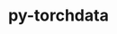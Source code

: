 ---
title: "py-torchdata"
layout: cache
categories: [package, develop]
meta: {"versions": ["0.7.1"], "compilers": ["apple-clang@=15.0.0", "gcc@=11.3.0", "gcc@=11.4.0"], "oss": ["ubuntu22.04", "ventura"], "platforms": ["darwin", "linux"], "targets": ["aarch64", "x86_64_v3"], "stacks": ["ml-darwin-aarch64-mps", "ml-linux-x86_64-cpu", "ml-linux-x86_64-cuda", "root"], "num_specs": 22, "num_specs_by_stack": {"ml-darwin-aarch64-mps": 6, "root": 22, "ml-linux-x86_64-cpu": 8, "ml-linux-x86_64-cuda": 8}}
spec_details: [{"hash": "tyo376xbbvlgbcipkthke5orax75tc2q", "compiler": "apple-clang@=15.0.0", "versions": ["0.7.1"], "os": "ventura", "platform": "darwin", "target": "aarch64", "variants": ["build_system=python_pip"], "stacks": ["ml-darwin-aarch64-mps", "root"], "size": "-", "tarball": "https://binaries.spack.io/develop/build_cache/darwin-ventura-aarch64/apple-clang-15.0.0/py-torchdata-0.7.1/darwin-ventura-aarch64-apple-clang-15.0.0-py-torchdata-0.7.1-tyo376xbbvlgbcipkthke5orax75tc2q.spack"}, {"hash": "x4tyngz7k3z6p6pjmfu7icodjlhbawtt", "compiler": "apple-clang@=15.0.0", "versions": ["0.7.1"], "os": "ventura", "platform": "darwin", "target": "aarch64", "variants": ["build_system=python_pip"], "stacks": ["ml-darwin-aarch64-mps", "root"], "size": "-", "tarball": "https://binaries.spack.io/develop/build_cache/darwin-ventura-aarch64/apple-clang-15.0.0/py-torchdata-0.7.1/darwin-ventura-aarch64-apple-clang-15.0.0-py-torchdata-0.7.1-x4tyngz7k3z6p6pjmfu7icodjlhbawtt.spack"}, {"hash": "lu7qxwuiqx2juxf24hebpkkdhzqhcisu", "compiler": "apple-clang@=15.0.0", "versions": ["0.7.1"], "os": "ventura", "platform": "darwin", "target": "aarch64", "variants": ["build_system=python_pip"], "stacks": ["ml-darwin-aarch64-mps", "root"], "size": "-", "tarball": "https://binaries.spack.io/develop/build_cache/darwin-ventura-aarch64/apple-clang-15.0.0/py-torchdata-0.7.1/darwin-ventura-aarch64-apple-clang-15.0.0-py-torchdata-0.7.1-lu7qxwuiqx2juxf24hebpkkdhzqhcisu.spack"}, {"hash": "hpym53vvxcz6b6h7p73nn6gncs7q7cv4", "compiler": "apple-clang@=15.0.0", "versions": ["0.7.1"], "os": "ventura", "platform": "darwin", "target": "aarch64", "variants": ["build_system=python_pip"], "stacks": ["ml-darwin-aarch64-mps", "root"], "size": "-", "tarball": "https://binaries.spack.io/develop/build_cache/darwin-ventura-aarch64/apple-clang-15.0.0/py-torchdata-0.7.1/darwin-ventura-aarch64-apple-clang-15.0.0-py-torchdata-0.7.1-hpym53vvxcz6b6h7p73nn6gncs7q7cv4.spack"}, {"hash": "nde4zxuxhkwewgfm4qkoze3bczplazvk", "compiler": "apple-clang@=15.0.0", "versions": ["0.7.1"], "os": "ventura", "platform": "darwin", "target": "aarch64", "variants": ["build_system=python_pip"], "stacks": ["ml-darwin-aarch64-mps", "root"], "size": "-", "tarball": "https://binaries.spack.io/develop/build_cache/darwin-ventura-aarch64/apple-clang-15.0.0/py-torchdata-0.7.1/darwin-ventura-aarch64-apple-clang-15.0.0-py-torchdata-0.7.1-nde4zxuxhkwewgfm4qkoze3bczplazvk.spack"}, {"hash": "syj5vujr3p3u2cpipjyby5khpwsttn2l", "compiler": "apple-clang@=15.0.0", "versions": ["0.7.1"], "os": "ventura", "platform": "darwin", "target": "aarch64", "variants": ["build_system=python_pip"], "stacks": ["ml-darwin-aarch64-mps", "root"], "size": "-", "tarball": "https://binaries.spack.io/develop/build_cache/darwin-ventura-aarch64/apple-clang-15.0.0/py-torchdata-0.7.1/darwin-ventura-aarch64-apple-clang-15.0.0-py-torchdata-0.7.1-syj5vujr3p3u2cpipjyby5khpwsttn2l.spack"}, {"hash": "awaimeh6cppp4czmhofs5rfx5y5pyzse", "compiler": "gcc@=11.3.0", "versions": ["0.7.1"], "os": "ubuntu22.04", "platform": "linux", "target": "x86_64_v3", "variants": ["build_system=python_pip"], "stacks": ["ml-linux-x86_64-cpu", "root"], "size": "-", "tarball": "https://binaries.spack.io/develop/build_cache/linux-ubuntu22.04-x86_64_v3/gcc-11.3.0/py-torchdata-0.7.1/linux-ubuntu22.04-x86_64_v3-gcc-11.3.0-py-torchdata-0.7.1-awaimeh6cppp4czmhofs5rfx5y5pyzse.spack"}, {"hash": "agjxyfiln23j3aa4udpmmkhyvipxaufw", "compiler": "gcc@=11.3.0", "versions": ["0.7.1"], "os": "ubuntu22.04", "platform": "linux", "target": "x86_64_v3", "variants": ["build_system=python_pip"], "stacks": ["ml-linux-x86_64-cuda", "root"], "size": "-", "tarball": "https://binaries.spack.io/develop/build_cache/linux-ubuntu22.04-x86_64_v3/gcc-11.3.0/py-torchdata-0.7.1/linux-ubuntu22.04-x86_64_v3-gcc-11.3.0-py-torchdata-0.7.1-agjxyfiln23j3aa4udpmmkhyvipxaufw.spack"}, {"hash": "7htqxzcnngttievuv6j6exq3s735nr3d", "compiler": "gcc@=11.3.0", "versions": ["0.7.1"], "os": "ubuntu22.04", "platform": "linux", "target": "x86_64_v3", "variants": ["build_system=python_pip"], "stacks": ["ml-linux-x86_64-cpu", "root"], "size": "-", "tarball": "https://binaries.spack.io/develop/build_cache/linux-ubuntu22.04-x86_64_v3/gcc-11.3.0/py-torchdata-0.7.1/linux-ubuntu22.04-x86_64_v3-gcc-11.3.0-py-torchdata-0.7.1-7htqxzcnngttievuv6j6exq3s735nr3d.spack"}, {"hash": "5chiat655fbiiuc36qavdk2tjdj33xoj", "compiler": "gcc@=11.3.0", "versions": ["0.7.1"], "os": "ubuntu22.04", "platform": "linux", "target": "x86_64_v3", "variants": ["build_system=python_pip"], "stacks": ["ml-linux-x86_64-cuda", "root"], "size": "-", "tarball": "https://binaries.spack.io/develop/build_cache/linux-ubuntu22.04-x86_64_v3/gcc-11.3.0/py-torchdata-0.7.1/linux-ubuntu22.04-x86_64_v3-gcc-11.3.0-py-torchdata-0.7.1-5chiat655fbiiuc36qavdk2tjdj33xoj.spack"}, {"hash": "g2hnph33asoqkrlvhpayywidkzlmlac7", "compiler": "gcc@=11.3.0", "versions": ["0.7.1"], "os": "ubuntu22.04", "platform": "linux", "target": "x86_64_v3", "variants": ["build_system=python_pip"], "stacks": ["ml-linux-x86_64-cpu", "root"], "size": "-", "tarball": "https://binaries.spack.io/develop/build_cache/linux-ubuntu22.04-x86_64_v3/gcc-11.3.0/py-torchdata-0.7.1/linux-ubuntu22.04-x86_64_v3-gcc-11.3.0-py-torchdata-0.7.1-g2hnph33asoqkrlvhpayywidkzlmlac7.spack"}, {"hash": "5bqypn5f3i4k5saxzts2rmpyfobmrgnm", "compiler": "gcc@=11.3.0", "versions": ["0.7.1"], "os": "ubuntu22.04", "platform": "linux", "target": "x86_64_v3", "variants": ["build_system=python_pip"], "stacks": ["ml-linux-x86_64-cuda", "root"], "size": "-", "tarball": "https://binaries.spack.io/develop/build_cache/linux-ubuntu22.04-x86_64_v3/gcc-11.3.0/py-torchdata-0.7.1/linux-ubuntu22.04-x86_64_v3-gcc-11.3.0-py-torchdata-0.7.1-5bqypn5f3i4k5saxzts2rmpyfobmrgnm.spack"}, {"hash": "g63cj5tprm5bwh5l6vadieeyklnv2gli", "compiler": "gcc@=11.3.0", "versions": ["0.7.1"], "os": "ubuntu22.04", "platform": "linux", "target": "x86_64_v3", "variants": ["build_system=python_pip"], "stacks": ["ml-linux-x86_64-cuda", "root"], "size": "-", "tarball": "https://binaries.spack.io/develop/build_cache/linux-ubuntu22.04-x86_64_v3/gcc-11.3.0/py-torchdata-0.7.1/linux-ubuntu22.04-x86_64_v3-gcc-11.3.0-py-torchdata-0.7.1-g63cj5tprm5bwh5l6vadieeyklnv2gli.spack"}, {"hash": "mrkfln2ryynj4c2zkejnf2wvf2aekbu7", "compiler": "gcc@=11.3.0", "versions": ["0.7.1"], "os": "ubuntu22.04", "platform": "linux", "target": "x86_64_v3", "variants": ["build_system=python_pip"], "stacks": ["ml-linux-x86_64-cuda", "root"], "size": "-", "tarball": "https://binaries.spack.io/develop/build_cache/linux-ubuntu22.04-x86_64_v3/gcc-11.3.0/py-torchdata-0.7.1/linux-ubuntu22.04-x86_64_v3-gcc-11.3.0-py-torchdata-0.7.1-mrkfln2ryynj4c2zkejnf2wvf2aekbu7.spack"}, {"hash": "hredrfcx5oz5cdfi45qdrqcnx4drgbwq", "compiler": "gcc@=11.3.0", "versions": ["0.7.1"], "os": "ubuntu22.04", "platform": "linux", "target": "x86_64_v3", "variants": ["build_system=python_pip"], "stacks": ["ml-linux-x86_64-cpu", "root"], "size": "-", "tarball": "https://binaries.spack.io/develop/build_cache/linux-ubuntu22.04-x86_64_v3/gcc-11.3.0/py-torchdata-0.7.1/linux-ubuntu22.04-x86_64_v3-gcc-11.3.0-py-torchdata-0.7.1-hredrfcx5oz5cdfi45qdrqcnx4drgbwq.spack"}, {"hash": "u67isgz64wpgvtr56sgpk6ohsxjwglcd", "compiler": "gcc@=11.3.0", "versions": ["0.7.1"], "os": "ubuntu22.04", "platform": "linux", "target": "x86_64_v3", "variants": ["build_system=python_pip"], "stacks": ["ml-linux-x86_64-cuda", "root"], "size": "-", "tarball": "https://binaries.spack.io/develop/build_cache/linux-ubuntu22.04-x86_64_v3/gcc-11.3.0/py-torchdata-0.7.1/linux-ubuntu22.04-x86_64_v3-gcc-11.3.0-py-torchdata-0.7.1-u67isgz64wpgvtr56sgpk6ohsxjwglcd.spack"}, {"hash": "r256oxzxt272w36bpsl2ewxi7ezfuujd", "compiler": "gcc@=11.3.0", "versions": ["0.7.1"], "os": "ubuntu22.04", "platform": "linux", "target": "x86_64_v3", "variants": ["build_system=python_pip"], "stacks": ["ml-linux-x86_64-cpu", "root"], "size": "-", "tarball": "https://binaries.spack.io/develop/build_cache/linux-ubuntu22.04-x86_64_v3/gcc-11.3.0/py-torchdata-0.7.1/linux-ubuntu22.04-x86_64_v3-gcc-11.3.0-py-torchdata-0.7.1-r256oxzxt272w36bpsl2ewxi7ezfuujd.spack"}, {"hash": "viqh5sih2lnnhqdskaqjdlbey6wm6tzl", "compiler": "gcc@=11.3.0", "versions": ["0.7.1"], "os": "ubuntu22.04", "platform": "linux", "target": "x86_64_v3", "variants": ["build_system=python_pip"], "stacks": ["ml-linux-x86_64-cuda", "root"], "size": "-", "tarball": "https://binaries.spack.io/develop/build_cache/linux-ubuntu22.04-x86_64_v3/gcc-11.3.0/py-torchdata-0.7.1/linux-ubuntu22.04-x86_64_v3-gcc-11.3.0-py-torchdata-0.7.1-viqh5sih2lnnhqdskaqjdlbey6wm6tzl.spack"}, {"hash": "ngrkmzw24vr5unujbaivayn4sotyailz", "compiler": "gcc@=11.3.0", "versions": ["0.7.1"], "os": "ubuntu22.04", "platform": "linux", "target": "x86_64_v3", "variants": ["build_system=python_pip"], "stacks": ["ml-linux-x86_64-cpu", "root"], "size": "-", "tarball": "https://binaries.spack.io/develop/build_cache/linux-ubuntu22.04-x86_64_v3/gcc-11.3.0/py-torchdata-0.7.1/linux-ubuntu22.04-x86_64_v3-gcc-11.3.0-py-torchdata-0.7.1-ngrkmzw24vr5unujbaivayn4sotyailz.spack"}, {"hash": "cv73ik5ixuaolvbtaouwg47fsuquizbc", "compiler": "gcc@=11.3.0", "versions": ["0.7.1"], "os": "ubuntu22.04", "platform": "linux", "target": "x86_64_v3", "variants": ["build_system=python_pip"], "stacks": ["ml-linux-x86_64-cpu", "root"], "size": "-", "tarball": "https://binaries.spack.io/develop/build_cache/linux-ubuntu22.04-x86_64_v3/gcc-11.3.0/py-torchdata-0.7.1/linux-ubuntu22.04-x86_64_v3-gcc-11.3.0-py-torchdata-0.7.1-cv73ik5ixuaolvbtaouwg47fsuquizbc.spack"}, {"hash": "6w6wlzixfuc75ul5e4pc2ysfc36vkkne", "compiler": "gcc@=11.4.0", "versions": ["0.7.1"], "os": "ubuntu22.04", "platform": "linux", "target": "x86_64_v3", "variants": ["build_system=python_pip"], "stacks": ["ml-linux-x86_64-cuda", "root"], "size": "-", "tarball": "https://binaries.spack.io/develop/build_cache/linux-ubuntu22.04-x86_64_v3/gcc-11.4.0/py-torchdata-0.7.1/linux-ubuntu22.04-x86_64_v3-gcc-11.4.0-py-torchdata-0.7.1-6w6wlzixfuc75ul5e4pc2ysfc36vkkne.spack"}, {"hash": "ntxpns2ntbnjxvar3keyrvsusk3rsl3i", "compiler": "gcc@=11.4.0", "versions": ["0.7.1"], "os": "ubuntu22.04", "platform": "linux", "target": "x86_64_v3", "variants": ["build_system=python_pip"], "stacks": ["ml-linux-x86_64-cpu", "root"], "size": "-", "tarball": "https://binaries.spack.io/develop/build_cache/linux-ubuntu22.04-x86_64_v3/gcc-11.4.0/py-torchdata-0.7.1/linux-ubuntu22.04-x86_64_v3-gcc-11.4.0-py-torchdata-0.7.1-ntxpns2ntbnjxvar3keyrvsusk3rsl3i.spack"}]
---